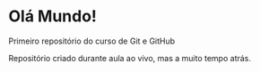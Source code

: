 # Olá Mundo!
 Primeiro repositório do curso de Git e GitHub

Repositório criado durante aula ao vivo, mas a muito tempo atrás.